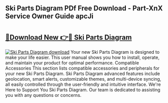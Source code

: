 ## Ski Parts Diagram PDf Free Download - Part-XnX Service Owner Guide apcJi

# <h2><a href="http://dfqlxl.blite.top/?on=Ski+Parts+Diagram">🔗Download New 👉🔴 Ski Parts Diagram</a></h2>

[![Ski Parts Diagram download](https://i.imgur.com/lujVjoI.png)](http://dfqlxl.blite.top/?on=Ski+Parts+Diagram)
Your new Ski Parts Diagram is designed to make your life easier. This user manual shows you how to install, operate, and maintain your product for optimal performance. Compatible Accessories This section lists compatible accessories and peripherals for your new Ski Parts Diagram. Ski Parts Diagram advanced features include geolocation, smart alerts, customizable themes, and multi-device syncing, all easily controlled through the user-friendly and intuitive interface. We're Here to Support You Ski Parts Diagram. Our team is dedicated to assisting you with any questions or concerns.
